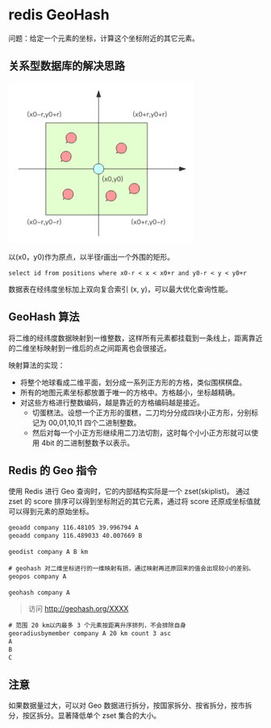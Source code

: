 # redis GeoHash
问题：给定一个元素的坐标，计算这个坐标附近的其它元素。

## 关系型数据库的解决思路
![](./assets/geo-point-with-r.png)

以(x0，y0)作为原点，以半径r画出一个外围的矩形。
```
select id from positions where x0-r < x < x0+r and y0-r < y < y0+r
```
数据表在经纬度坐标加上双向复合索引 (x, y)，可以最大优化查询性能。

## GeoHash 算法
将二维的经纬度数据映射到一维整数，这样所有元素都挂载到一条线上，距离靠近的二维坐标映射到一维后的点之间距离也会很接近。

映射算法的实现：
- 将整个地球看成二维平面，划分成一系列正方形的方格，类似围棋棋盘。
- 所有的地图元素坐标都放置于唯一的方格中。方格越小，坐标越精确。
- 对这些方格进行整数编码，越是靠近的方格编码越是接近。
  - 切蛋糕法。设想一个正方形的蛋糕，二刀均分分成四块小正方形，分别标记为 00,01,10,11 四个二进制整数。
  - 然后对每一个小正方形继续用二刀法切割，这时每个小小正方形就可以使用 4bit 的二进制整数予以表示。
 
## Redis 的 Geo 指令
使用 Redis 进行 Geo 查询时，它的内部结构实际是一个 zset(skiplist)。
通过 zset 的 score 排序可以得到坐标附近的其它元素，通过将 score 还原成坐标值就可以得到元素的原始坐标。

```
geoadd company 116.48105 39.996794 A
geoadd company 116.489033 40.007669 B

geodist company A B km

# geohash 对二维坐标进行的一维映射有损，通过映射再还原回来的值会出现较小的差别。
geopos company A

geohash company A
```
> 访问 http://geohash.org/XXXX

```
# 范围 20 km以内最多 3 个元素按距离升序排列，不会排除自身
georadiusbymember company A 20 km count 3 asc
A
B
C
```

## 注意
如果数据量过大，可以对 Geo 数据进行拆分，按国家拆分、按省拆分，按市拆分，按区拆分。显著降低单个 zset 集合的大小。